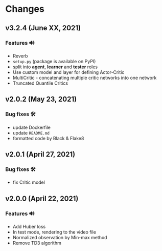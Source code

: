 # Changes

## v3.2.4 (June XX, 2021)
### Features 🔊
- Reverb
- `setup.py` (package is available on PyPI)
- split into **agent**, **learner** and **tester** roles
- Use custom model and layer for defining Actor-Critic
- MultiCritic - concatenating multiple critic networks into one network
- Truncated Quantile Critics

## v2.0.2 (May 23, 2021)
### Bug fixes 🛠️
- update Dockerfile
- update `README.md`
- formatted code by Black & Flake8

## v2.0.1 (April 27, 2021)
### Bug fixes 🛠️
- fix Critic model

## v2.0.0 (April 22, 2021)
### Features 🔊
- Add Huber loss
- In test mode, rendering to the video file
- Normalized observation by Min-max method
- Remove TD3 algorithm
